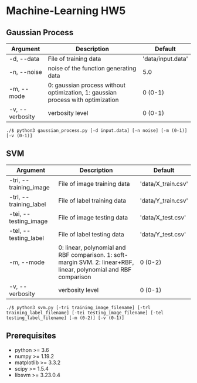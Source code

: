 # Machine-Learning HW5



## Gaussian Process
|Argument|Description|Default|
|---|---|---|
|-d, --data|File of training data|'data/input.data'|
|-n, --noise|noise of the function generating data|5.0|
|-m, --mode|0: gaussian process without optimization, 1: gaussian process with optimization|0 (0-1)|
|-v, --verbosity|verbosity level|0 (0-1)|  

```shell script
./$ python3 gaussian_process.py [-d input.data] [-n noise] [-m (0-1)] [-v (0-1)]
```



## SVM
|Argument|Description|Default|
|---|---|---|
|-tri, --training_image|File of image training data|'data/X_train.csv'|
|-trl, --training_label|File of label training data|'data/Y_train.csv'|
|-tei, --testing_image|File of image testing data|'data/X_test.csv'|
|-tel, --testing_label|File of label testing data|'data/Y_test.csv'|
|-m, --mode|0: linear, polynomial and RBF comparison. 1: soft-margin SVM. 2: linear+RBF, linear, polynomial and RBF comparison|0 (0-2)|
|-v, --verbosity|verbosity level|0 (0-1)|  

```shell script
./$ python3 svm.py [-tri training_image_filename] [-trl training_label_filename] [-tei testing_image_filename] [-tel testing_label_filename] [-m (0-2)] [-v (0-1)]
```



## Prerequisites
* python >= 3.6
* numpy >= 1.19.2
* matplotlib >= 3.3.2
* scipy >= 1.5.4
* libsvm >= 3.23.0.4